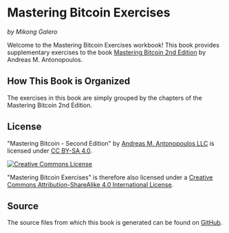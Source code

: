 # Mastering Bitcoin Exercises

*by Mikong Galero*

Welcome to the Mastering Bitcoin Exercises workbook! This book provides
supplementary exercises to the book [Mastering Bitcoin 2nd Edition][btc-book] by
Andreas M. Antonopoulos.

## How This Book is Organized

The exercises in this book are simply grouped by the chapters of the Mastering
Bitcoin 2nd Edition.

## License

"Mastering Bitcoin - Second Edition" by [Andreas M. Antonopoulos LLC][aantonop]
is licensed under [CC BY-SA 4.0][cc-by-sa].

<a rel="license" href="http://creativecommons.org/licenses/by-sa/4.0/"><img alt="Creative Commons License" style="border-width:0" src="https://i.creativecommons.org/l/by-sa/4.0/88x31.png" /></a>

"Mastering Bitcoin Exercises" is therefore also licensed under a
[Creative Commons Attribution-ShareAlike 4.0 International License][cc-by-sa].

## Source

The source files from which this book is generated can be found on
[GitHub][source].

[btc-book]: https://amzn.to/2xcdsY9
[aantonop]: https://antonopoulos.com/
[cc-by-sa]: https://creativecommons.org/licenses/by-sa/4.0/
[source]: https://github.com/xor63/mastering-bitcoin-exercises/tree/master/src
